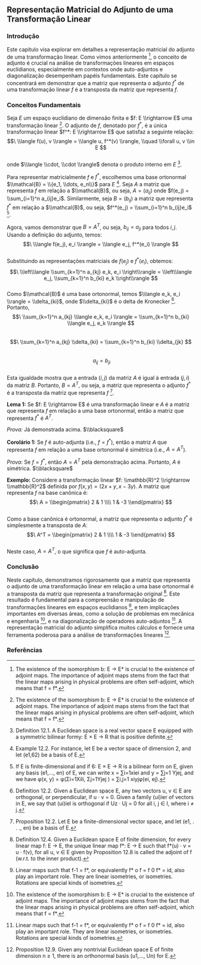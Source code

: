 ## Representação Matricial do Adjunto de uma Transformação Linear

### Introdução
Este capítulo visa explorar em detalhes a representação matricial do adjunto de uma transformação linear. Como vimos anteriormente [^453], o conceito de adjunto é crucial na análise de transformações lineares em espaços euclidianos, especialmente em contextos onde auto-adjuntos e diagonalização desempenham papéis fundamentais. Este capítulo se concentrará em demonstrar que a matriz que representa o adjunto $f^*$ de uma transformação linear $f$ é a transposta da matriz que representa $f$.

### Conceitos Fundamentais
Seja $E$ um espaço euclidiano de dimensão finita e $f: E \\rightarrow E$ uma transformação linear [^453]. O adjunto de $f$, denotado por $f^*$, é a única transformação linear $f^*: E \\rightarrow E$ que satisfaz a seguinte relação:
$$\
\\langle f(u), v \\rangle = \\langle u, f^*(v) \\rangle, \\quad \\forall u, v \\in E
$$\
onde $\\langle \\cdot, \\cdot \\rangle$ denota o produto interno em $E$ [^438].

Para representar matricialmente $f$ e $f^*$, escolhemos uma base ortonormal $\\mathcal{B} = \\{e_1, \\dots, e_n\\}$ para $E$ [^439]. Seja $A$ a matriz que representa $f$ em relação a $\\mathcal{B}$, ou seja, $A = (a_{ij})$ onde $f(e_j) = \\sum_{i=1}^n a_{ij}e_i$. Similarmente, seja $B = (b_{ij})$ a matriz que representa $f^*$ em relação a $\\mathcal{B}$, ou seja, $f^*(e_j) = \\sum_{i=1}^n b_{ij}e_i$ [^440].

Agora, vamos demonstrar que $B = A^T$, ou seja, $b_{ij} = a_{ji}$ para todos $i, j$. Usando a definição do adjunto, temos:
$$\
\\langle f(e_j), e_i \\rangle = \\langle e_j, f^*(e_i) \\rangle
$$\
Substituindo as representações matriciais de $f(e_j)$ e $f^*(e_i)$, obtemos:
$$\
\\left\\langle \\sum_{k=1}^n a_{kj} e_k, e_i \\right\\rangle = \\left\\langle e_j, \\sum_{k=1}^n b_{ki} e_k \\right\\rangle
$$\
Como $\\mathcal{B}$ é uma base ortonormal, temos $\\langle e_k, e_i \\rangle = \\delta_{ki}$, onde $\\delta_{ki}$ é o delta de Kronecker [^447]. Portanto,
$$\
\\sum_{k=1}^n a_{kj} \\langle e_k, e_i \\rangle = \\sum_{k=1}^n b_{ki} \\langle e_j, e_k \\rangle
$$\
$$\
\\sum_{k=1}^n a_{kj} \\delta_{ki} = \\sum_{k=1}^n b_{ki} \\delta_{jk}
$$\
$$\
a_{ij} = b_{ji}
$$\
Esta igualdade mostra que a entrada $(i, j)$ da matriz $A$ é igual à entrada $(j, i)$ da matriz $B$. Portanto, $B = A^T$, ou seja, a matriz que representa o adjunto $f^*$ é a transposta da matriz que representa $f$ [^441].

**Lema 1:** Se $f: E \\rightarrow E$ é uma transformação linear e $A$ é a matriz que representa $f$ em relação a uma base ortonormal, então a matriz que representa $f^*$ é $A^T$.

*Prova:* Já demonstrada acima. $\\blacksquare$

**Corolário 1:** Se $f$ é auto-adjunta (i.e., $f = f^*$), então a matriz $A$ que representa $f$ em relação a uma base ortonormal é simétrica (i.e., $A = A^T$).

*Prova:* Se $f = f^*$, então $A = A^T$ pela demonstração acima. Portanto, $A$ é simétrica. $\\blacksquare$

**Exemplo:**
Considere a transformação linear $f: \\mathbb{R}^2 \\rightarrow \\mathbb{R}^2$ definida por $f(x, y) = (2x + y, x - 3y)$. A matriz que representa $f$ na base canônica é:
$$\
A = \\begin{pmatrix} 2 & 1 \\\\ 1 & -3 \\end{pmatrix}
$$\
Como a base canônica é ortonormal, a matriz que representa o adjunto $f^*$ é simplesmente a transposta de $A$:
$$\
A^T = \\begin{pmatrix} 2 & 1 \\\\ 1 & -3 \\end{pmatrix}
$$\
Neste caso, $A = A^T$, o que significa que $f$ é auto-adjunta.

### Conclusão
Neste capítulo, demonstramos rigorosamente que a matriz que representa o adjunto de uma transformação linear em relação a uma base ortonormal é a transposta da matriz que representa a transformação original [^454]. Este resultado é fundamental para a compreensão e manipulação de transformações lineares em espaços euclidianos [^455], e tem implicações importantes em diversas áreas, como a solução de problemas em mecânica e engenharia [^453], e na diagonalização de operadores auto-adjuntos [^455]. A representação matricial do adjunto simplifica muitos cálculos e fornece uma ferramenta poderosa para a análise de transformações lineares [^456].

### Referências
[^438]: Definition 12.1. A Euclidean space is a real vector space E equipped with a symmetric bilinear formy: E × E → R that is positive definite.
[^439]: Example 12.2. For instance, let E be a vector space of dimension 2, and let (e1,62) be a basis of E.
[^440]: If E is finite-dimensional and if 6: E × E → R is a bilinear form on E, given any basis (e1,..., en) of E, we can write x = ∑i=1xiei and y = ∑j=1 Yjej, and we have φ(x, y) = φ(Σi=1Xili, Σj=1Yjej ) = ∑i,j=1 xiyjφ(ei, ej).
[^441]: Proposition 12.2. Let E be a finite-dimensional vector space, and let (e1, . . ., en) be a basis of E.
[^453]: The existence of the isomorphism b: E → E* is crucial to the existence of adjoint maps. The importance of adjoint maps stems from the fact that the linear maps arising in physical problems are often self-adjoint, which means that f = f*.
[^454]: Definition 12.4. Given a Euclidean space E of finite dimension, for every linear map f: E → E, the unique linear map f*: E → E such that f*(u) · v = u · f(v), for all u, v ∈ Ε given by Proposition 12.8 is called the adjoint of f (w.r.t. to the inner product).
[^455]: Linear maps such that f-1 = f*, or equivalently f* o f = f 0 f* = id, also play an important role. They are linear isometries, or isometries. Rotations are special kinds of isometries.
[^456]: Proposition 12.9. Given any nontrivial Euclidean space E of finite dimension n ≥ 1, there is an orthonormal basis (u1,..., Un) for E.
[^447]: Definition 12.2. Given a Euclidean space E, any two vectors u, v ∈ E are orthogonal, or perpendicular, if u · v = 0. Given a family (ui)ier of vectors in E, we say that (ui)iel is orthogonal if Uz · Uj = 0 for all i, j ∈ I, where i ≠ j.

<!-- END -->